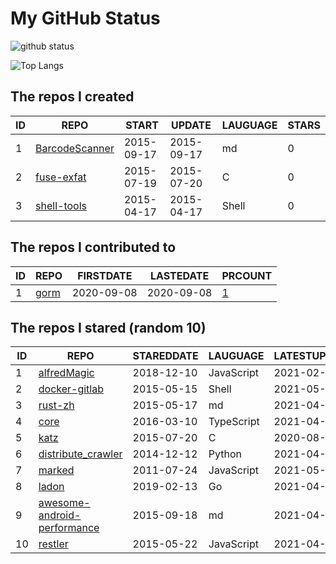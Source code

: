 # My GitHub Status

<img src="https://github-readme-stats-1.yihong0618.vercel.app/api?username=egenchen&show_icons=true&&&hide_title=true&count_private=true" alt="github status" />

![Top Langs](https://github-readme-stats-1.yihong0618.vercel.app/api/top-langs/?username=egenchen&layout=compact)

<!--START_SECTION:my_github-->
## The repos I created
| ID |                             REPO                             |   START    |   UPDATE   | LAUGUAGE | STARS |
|----|--------------------------------------------------------------|------------|------------|----------|-------|
|  1 | [BarcodeScanner](https://github.com/egenchen/BarcodeScanner) | 2015-09-17 | 2015-09-17 | md       |     0 |
|  2 | [fuse-exfat](https://github.com/egenchen/fuse-exfat)         | 2015-07-19 | 2015-07-20 | C        |     0 |
|  3 | [shell-tools](https://github.com/egenchen/shell-tools)       | 2015-04-17 | 2015-04-17 | Shell    |     0 |

## The repos I contributed to
| ID |                  REPO                   | FIRSTDATE  | LASTEDATE  |                                PRCOUNT                                 |
|----|-----------------------------------------|------------|------------|------------------------------------------------------------------------|
|  1 | [gorm](https://github.com/go-gorm/gorm) | 2020-09-08 | 2020-09-08 | [1](https://github.com/go-gorm/gorm/pulls?q=is%3Apr+author%3Aegenchen) |

## The repos I stared (random 10)
| ID |                                        REPO                                         | STAREDDATE |  LAUGUAGE  | LATESTUPDATE |
|----|-------------------------------------------------------------------------------------|------------|------------|--------------|
|  1 | [alfredMagic](https://github.com/CoderMageFox/alfredMagic)                          | 2018-12-10 | JavaScript | 2021-02-16   |
|  2 | [docker-gitlab](https://github.com/sameersbn/docker-gitlab)                         | 2015-05-15 | Shell      | 2021-05-02   |
|  3 | [rust-zh](https://github.com/rustcc/rust-zh)                                        | 2015-05-17 | md         | 2021-04-28   |
|  4 | [core](https://github.com/cqrsfk/core)                                              | 2016-03-10 | TypeScript | 2021-04-19   |
|  5 | [katz](https://github.com/gnubert/katz)                                             | 2015-07-20 | C          | 2020-08-02   |
|  6 | [distribute_crawler](https://github.com/gnemoug/distribute_crawler)                 | 2014-12-12 | Python     | 2021-04-26   |
|  7 | [marked](https://github.com/markedjs/marked)                                        | 2011-07-24 | JavaScript | 2021-05-03   |
|  8 | [ladon](https://github.com/ory/ladon)                                               | 2019-02-13 | Go         | 2021-04-30   |
|  9 | [awesome-android-performance](https://github.com/Juude/awesome-android-performance) | 2015-09-18 | md         | 2021-04-30   |
| 10 | [restler](https://github.com/danwrong/restler)                                      | 2015-05-22 | JavaScript | 2021-04-12   |

<!--END_SECTION:my_github-->
